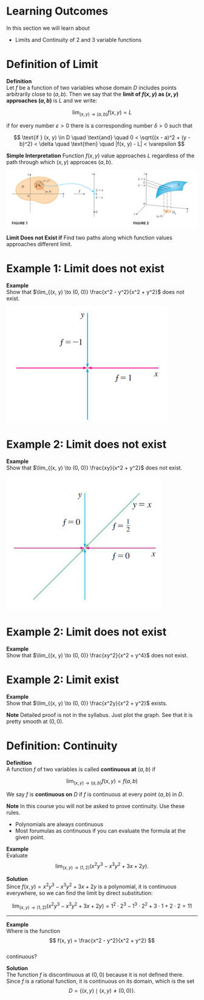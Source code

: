 <page>

# Learning Outcomes

In this section we will learn about

- Limits and Continuity of 2 and 3 variable functions

</page>

<page>

# Definition of Limit

**Definition**  
Let $f$ be a function of two variables whose domain $D$ includes points arbitrarily close to $(a, b)$. Then we say that the **limit of $f(x, y)$ as $(x, y)$ approaches $(a, b)$** is $L$ and we write:

$$
\lim_{(x, y) \to (a, b)} f(x, y) = L
$$

if for every number $\varepsilon > 0$ there is a corresponding number $\delta > 0$ such that

$$
\text{if } (x, y) \in D \quad \text{and} \quad 0 < \sqrt{(x - a)^2 + (y - b)^2} < \delta \quad \text{then} \quad |f(x, y) - L| < \varepsilon
$$

**Simple Interpretation**
Function $f(x,y)$ value approaches $L$ regardless of the path through which $(x,y)$ approaces $(a,b)$.

![](img3.png)


**Limit Does not Exist if** 
Find two paths along which function values approaches different limit.

</page>

<page>

# Example 1: Limit does not exist

**Example**  
Show that  $\lim_{(x, y) \to (0, 0)} \frac{x^2 - y^2}{x^2 + y^2}$  does not exist.

![](img1.png)

</page>

<page>

# Example 2: Limit does not exist

**Example**  
Show that  $\lim_{(x, y) \to (0, 0)} \frac{xy}{x^2 + y^2}$  does not exist.

![](img2.png)

</page>

<page>

# Example 2: Limit does not exist

**Example**  
Show that  $\lim_{(x, y) \to (0, 0)} \frac{xy^2}{x^2 + y^4}$  does not exist.

</page>

<page>

# Example 2: Limit exist

**Example**  
Show that  $\lim_{(x, y) \to (0, 0)} \frac{x^2y}{x^2 + y^2}$  exists.

**Note**
Detailed proof is not in the syllabus. Just plot the graph. See that it is pretty smooth at $(0,0)$.

</page>

<page>

# Definition: Continuity

**Definition**  
A function $f$ of two variables is called **continuous at** $(a, b)$ if

$$
\lim_{(x, y) \to (a, b)} f(x, y) = f(a, b)
$$

We say $f$ is **continuous on** $D$ if $f$ is continuous at every point $(a, b)$ in $D$.

**Note**
In this course you will not be asked to prove continuity. Use these rules.

- Polynomials are always continuous
- Most forumulas as continuous if you can evaluate the formula at the given point.

**Example**  
Evaluate  
$$
\lim_{(x, y) \to (1, 2)} \left(x^2 y^3 - x^3 y^2 + 3x + 2y\right).
$$

**Solution**  
Since $f(x, y) = x^2 y^3 - x^3 y^2 + 3x + 2y$ is a polynomial, it is continuous everywhere, so we can find the limit by direct substitution:

$$
\lim_{(x, y) \to (1, 2)} \left(x^2 y^3 - x^3 y^2 + 3x + 2y\right)
= 1^2 \cdot 2^3 - 1^3 \cdot 2^2 + 3 \cdot 1 + 2 \cdot 2 = 11
$$

---

**Example**  
Where is the function  
$$
f(x, y) = \frac{x^2 - y^2}{x^2 + y^2}
$$  
continuous?

**Solution**  
The function $f$ is discontinuous at $(0, 0)$ because it is not defined there. Since $f$ is a rational function, it is continuous on its domain, which is the set  
$$
D = \{(x, y) \mid (x, y) \neq (0, 0)\}.
$$



</page>